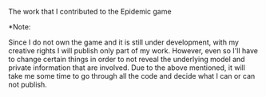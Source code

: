 The work that I contributed to the Epidemic game

*Note:

Since I do not own the game and it is still under development, with my creative rights I will publish only part of my work. However, even so I'll have to change certain things in order to not reveal the underlying model and private information that are involved.
Due to the above mentioned, it will take me some time to go through all the code and decide what I can or can not publish.

